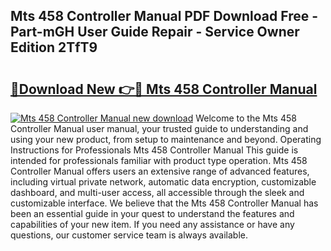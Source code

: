 ## Mts 458 Controller Manual PDF Download Free - Part-mGH User Guide Repair - Service Owner Edition 2TfT9

# <h2><a href="http://bc7704.oget.top/?id=Mts+458+Controller+Manual">🔗Download New 👉🔴 Mts 458 Controller Manual</a></h2>

[![Mts 458 Controller Manual new download](https://i.imgur.com/5g1atiW.png)](http://bc7704.oget.top/?id=Mts+458+Controller+Manual)
Welcome to the Mts 458 Controller Manual user manual, your trusted guide to understanding and using your new product, from setup to maintenance and beyond. Operating Instructions for Professionals Mts 458 Controller Manual This guide is intended for professionals familiar with product type operation. Mts 458 Controller Manual offers users an extensive range of advanced features, including virtual private network, automatic data encryption, customizable dashboard, and multi-user access, all accessible through the sleek and customizable interface. We believe that the Mts 458 Controller Manual has been an essential guide in your quest to understand the features and capabilities of your new item. If you need any assistance or have any questions, our customer service team is always available.

